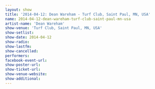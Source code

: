 ```yaml
---
layout: show
title: '2014-04-12: Dean Wareham - Turf Club, Saint Paul, MN, USA'
name: 2014-04-12-dean-wareham-turf-club-saint-paul-mn-usa
artist-name: 'Dean Wareham'
show-venue: 'Turf Club, Saint Paul, MN, USA'
show-setlist: 
show-date: 2014-04-12
show-radio: 
show-lastfm: 
show-cancelled: 
performers: 
facebook-event-url: 
show-poster-url: 
show-ticket-url: 
show-venue-website: 
show-additional: 
---
```


